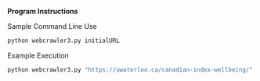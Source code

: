 **Program Instructions**  

Sample Command Line Use
```Bash
python webcrawler3.py initialURL
```

Example Execution
```Bash
python webcrawler3.py "https://uwaterloo.ca/canadian-index-wellbeing/"
```
